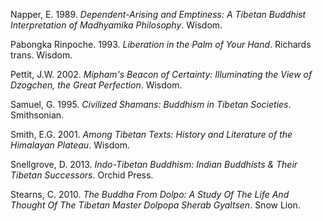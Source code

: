 
Napper, E. 1989. *Dependent-Arising and Emptiness: A Tibetan Buddhist Interpretation of Madhyamika Philosophy*. Wisdom.

Pabongka Rinpoche. 1993. *Liberation in the Palm of Your Hand*. Richards trans. Wisdom.

Pettit, J.W. 2002. *Mipham's Beacon of Certainty: Illuminating the View of Dzogchen, the Great Perfection*. Wisdom.

Samuel, G. 1995. *Civilized Shamans: Buddhism in Tibetan Societies*. Smithsonian.

Smith, E.G. 2001. *Among Tibetan Texts: History and Literature of the Himalayan Plateau*. Wisdom.

Snellgrove, D. 2013. *Indo-Tibetan Buddhism: Indian Buddhists & Their Tibetan Successors*. Orchid Press.

Stearns, C. 2010. *The Buddha From Dolpo: A Study Of The Life And Thought Of The Tibetan Master Dolpopa Sherab Gyaltsen*. Snow Lion.
